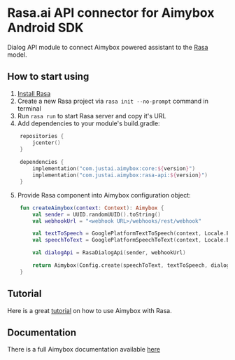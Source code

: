 # Rasa.ai API connector for Aimybox Android SDK

Dialog API module to connect Aimybox powered assistant to the [Rasa](https://rasa.ai) model.

## How to start using

1. [Install Rasa](https://rasa.com/docs/rasa/user-guide/installation/)
2. Create a new Rasa project via `rasa init --no-prompt` command in terminal
3. Run `rasa run` to start Rasa server and copy it's URL
4. Add dependencies to your module's build.gradle:
```kotlin
    repositories {
        jcenter()
    }
    
    dependencies {
        implementation("com.justai.aimybox:core:${version}")
        implementation("com.justai.aimybox:rasa-api:${version}")
    }
```
5. Provide Rasa component into Aimybox configuration object:
```kotlin
    fun createAimybox(context: Context): Aimybox {
        val sender = UUID.randomUUID().toString()
        val webhookUrl = "<webhook URL>/webhooks/rest/webhook"

        val textToSpeech = GooglePlatformTextToSpeech(context, Locale.ENGLISH) // Or any other TTS
        val speechToText = GooglePlatformSpeechToText(context, Locale.ENGLISH) // Or any other ASR

        val dialogApi = RasaDialogApi(sender, webhookUrl)

        return Aimybox(Config.create(speechToText, textToSpeech, dialogApi))
    }
```

## Tutorial
Here is a great [tutorial](https://blog.rasa.com/how-to-build-a-mobile-voice-assistant-with-open-source-rasa-and-aimybox/) on how to use Aimybox with Rasa.

## Documentation

There is a full Aimybox documentation available [here](https://help.aimybox.com)
